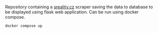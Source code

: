 Repository containing a [sreality.cz](https://www.sreality.cz/hledani/prodej/byty/zahranici) scraper saving the data to database to be displayed using flask web application. Can be run using docker compose.
```
docker compose up
```